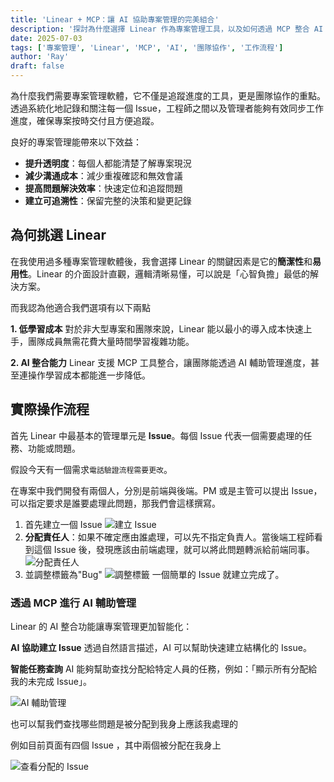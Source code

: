 ```yaml
---
title: 'Linear + MCP：讓 AI 協助專案管理的完美組合'
description: '探討為什麼選擇 Linear 作為專案管理工具，以及如何透過 MCP 整合 AI 來提升團隊協作效率。從基本的 Issue 管理到智能任務查詢，認識 Linear 的使用優勢。'
date: 2025-07-03
tags: ['專案管理', 'Linear', 'MCP', 'AI', '團隊協作', '工作流程']
author: 'Ray'
draft: false
---
```


為什麼我們需要專案管理軟體，它不僅是追蹤進度的工具，更是團隊協作的重點。透過系統化地記錄和關注每一個 Issue，工程師之間以及管理者能夠有效同步工作進度，確保專案按時交付且方便追蹤。

良好的專案管理能帶來以下效益：

- **提升透明度**：每個人都能清楚了解專案現況
- **減少溝通成本**：減少重複確認和無效會議
- **提高問題解決效率**：快速定位和追蹤問題
- **建立可追溯性**：保留完整的決策和變更記錄

## 為何挑選 Linear

在我使用過多種專案管理軟體後，我會選擇 Linear 的關鍵因素是它的**簡潔性**和**易用性**。Linear 的介面設計直觀，邏輯清晰易懂，可以說是「心智負擔」最低的解決方案。

而我認為他適合我們選項有以下兩點

**1. 低學習成本** 對於非大型專案和團隊來說，Linear 能以最小的導入成本快速上手，團隊成員無需花費大量時間學習複雜功能。

**2. AI 整合能力** Linear 支援 MCP 工具整合，讓團隊能透過 AI 輔助管理進度，甚至連操作學習成本都能進一步降低。

## 實際操作流程

首先 Linear 中最基本的管理單元是 **Issue**。每個 Issue 代表一個需要處理的任務、功能或問題。

假設今天有一個需求`電話驗證流程需要更改`。

在專案中我們開發有兩個人，分別是前端與後端。PM 或是主管可以提出 Issue，可以指定要求是誰要處理此問題，那我們會這樣撰寫。

1. 首先建立一個 Issue
   ![建立 Issue](/images/Pasted%20image%2020250703110814.png)
2. **分配責任人**：如果不確定應由誰處理，可以先不指定負責人。當後端工程師看到這個 Issue 後，發現應該由前端處理，就可以將此問題轉派給前端同事。
   ![分配責任人](/images/Pasted%20image%2020250703110936.png)
3. 並調整標籤為"Bug"
   ![調整標籤](/images/Pasted%20image%2020250703111001.png)
   一個簡單的 Issue 就建立完成了。

### 透過 MCP 進行 AI 輔助管理

Linear 的 AI 整合功能讓專案管理更加智能化：

**AI 協助建立 Issue** 透過自然語言描述，AI 可以幫助快速建立結構化的 Issue。

**智能任務查詢** AI 能夠幫助查找分配給特定人員的任務，例如：「顯示所有分配給我的未完成 Issue」。

![AI 輔助管理](/images/Pasted%20image%2020250703111737.png)

也可以幫我們查找哪些問題是被分配到我身上應該我處理的

例如目前頁面有四個 Issue ，其中兩個被分配在我身上

![查看分配的 Issue](/images/Pasted%20image%2020250703112041.png)
